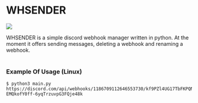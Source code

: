 # WHSENDER

![](https://i.imgur.com/S0RLm7F.png)

WHSENDER is a simple discord webhook manager written in python. At the moment it offers sending messages, deleting a webhook and renaming a webhook.<br><br>

### Example Of Usage (Linux)

```
$ python3 main.py https://discord.com/api/webhooks/1186709112646553730/kf9PZl4UG17TbFKPQNIMhE0RxMPD9zacNyQhRi-EMQkofY0ff-6yqTrzuvpG3FQje48k
```
